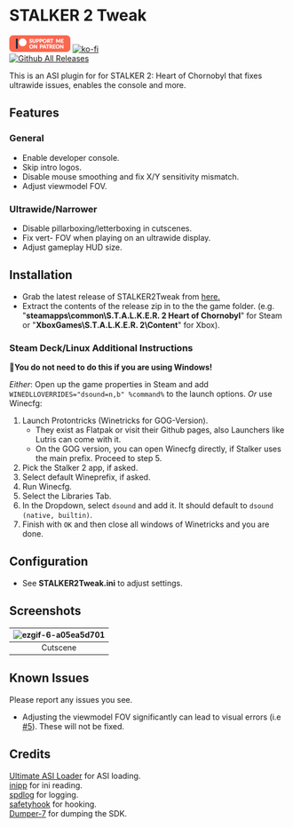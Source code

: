 # STALKER 2 Tweak
[![Patreon-Button](https://raw.githubusercontent.com/Lyall/STALKER2Tweak/refs/heads/master/.github/Patreon-Button.png)](https://www.patreon.com/Wintermance) [![ko-fi](https://ko-fi.com/img/githubbutton_sm.svg)](https://ko-fi.com/W7W01UAI9)<br />
[![Github All Releases](https://img.shields.io/github/downloads/Lyall/STALKER2Tweak/total.svg)](https://github.com/Lyall/STALKER2Tweak/releases)

This is an ASI plugin for for STALKER 2: Heart of Chornobyl that fixes ultrawide issues, enables the console and more.

## Features
### General
- Enable developer console.
- Skip intro logos.
- Disable mouse smoothing and fix X/Y sensitivity mismatch.
- Adjust viewmodel FOV.

### Ultrawide/Narrower
- Disable pillarboxing/letterboxing in cutscenes.
- Fix vert- FOV when playing on an ultrawide display.
- Adjust gameplay HUD size.

## Installation
- Grab the latest release of STALKER2Tweak from [here.](https://github.com/Lyall/STALKER2Tweak/releases)
- Extract the contents of the release zip in to the the game folder.
(e.g. "**steamapps\common\S.T.A.L.K.E.R. 2 Heart of Chornobyl**" for Steam or "**XboxGames\S.T.A.L.K.E.R. 2\Content**" for Xbox).

### Steam Deck/Linux Additional Instructions
🚩**You do not need to do this if you are using Windows!**

*Either*: Open up the game properties in Steam and add `WINEDLLOVERRIDES="dsound=n,b" %command%` to the launch options.
*Or* use Winecfg:
1. Launch Protontricks (Winetricks for GOG-Version).
    - They exist as Flatpak or visit their Github pages, also Launchers like Lutris can come with it.
    - On the GOG version, you can open Winecfg directly, if Stalker uses the main prefix. Proceed to step 5.
2. Pick the Stalker 2 app, if asked.
3. Select default Wineprefix, if asked.
4. Run Winecfg.
5. Select the Libraries Tab.
6. In the Dropdown, select `dsound` and add it. It should default to `dsound (native, builtin)`.
7. Finish with `OK` and then close all windows of Winetricks and you are done.

## Configuration
- See **STALKER2Tweak.ini** to adjust settings.

## Screenshots

| ![ezgif-6-a05ea5d701](https://github.com/user-attachments/assets/cdf6a125-a112-4f29-a637-71f22743f388) |
|:--------------------------:|
| Cutscene |

## Known Issues
Please report any issues you see.

- Adjusting the viewmodel FOV significantly can lead to visual errors (i.e [#5](https://github.com/Lyall/STALKER2Tweak/issues/5)). These will not be fixed.

## Credits
[Ultimate ASI Loader](https://github.com/ThirteenAG/Ultimate-ASI-Loader) for ASI loading. <br />
[inipp](https://github.com/mcmtroffaes/inipp) for ini reading. <br />
[spdlog](https://github.com/gabime/spdlog) for logging. <br />
[safetyhook](https://github.com/cursey/safetyhook) for hooking.<br />
[Dumper-7](https://github.com/Encryqed/Dumper-7) for dumping the SDK.

